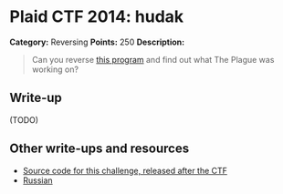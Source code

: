 # Plaid CTF 2014: hudak

**Category:** Reversing
**Points:** 250
**Description:**

> Can you reverse [this program](hudak-c3c6dd04f699cc01c0d4f547f2155ddf.tar.bz2) and find out what The Plague was working on?

## Write-up

(TODO)

## Other write-ups and resources

* [Source code for this challenge, released after the CTF](https://github.com/pwning/plaidctf2014/tree/master/reversing/hudak)
* [Russian](https://forum.reverse4you.org/showthread.php?t=1682)
